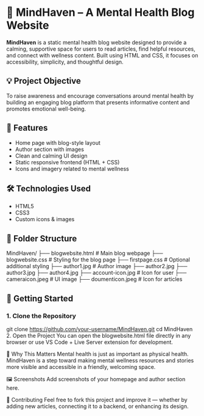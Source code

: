 
# 🧠 MindHaven – A Mental Health Blog Website

**MindHaven** is a static mental health blog website designed to provide a calming, supportive space for users to read articles, find helpful resources, and connect with wellness content. Built using HTML and CSS, it focuses on accessibility, simplicity, and thoughtful design.

## 💡 Project Objective

To raise awareness and encourage conversations around mental health by building an engaging blog platform that presents informative content and promotes emotional well-being.

## 🌟 Features

- Home page with blog-style layout
- Author section with images
- Clean and calming UI design
- Static responsive frontend (HTML + CSS)
- Icons and imagery related to mental wellness

## 🛠️ Technologies Used

- HTML5
- CSS3
- Custom icons & images

## 📁 Folder Structure

MindHaven/
├── blogwebsite.html # Main blog webpage
├── blogwebsite.css # Styling for the blog page
├── firstpage.css # Optional additional styling
├── author1.jpg # Author image
├── author2.jpg
├── author3.jpg
├── author4.jpg
├── account-icon.jpg # Icon for user
├── cameraicon.jpeg # UI image
├── doumenticon.jpeg # Icon for articles



## 🚀 Getting Started

### 1. Clone the Repository

git clone https://github.com/your-username/MindHaven.git
cd MindHaven
2. Open the Project
You can open the blogwebsite.html file directly in any browser or use VS Code + Live Server extension for development.

🧠 Why This Matters
Mental health is just as important as physical health. MindHaven is a step toward making mental wellness resources and stories more visible and accessible in a friendly, welcoming space.

🖼️ Screenshots
Add screenshots of your homepage and author section here.

🤝 Contributing
Feel free to fork this project and improve it — whether by adding new articles, connecting it to a backend, or enhancing its design.
